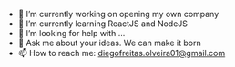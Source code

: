 - 🔭 I’m currently working on opening my own company
- 🌱 I’m currently learning ReactJS and NodeJS
- 🤔 I’m looking for help with ...
- 💬 Ask me about your ideas. We can make it born
- 📫 How to reach me: diegofreitas.olveira01@gmail.com
